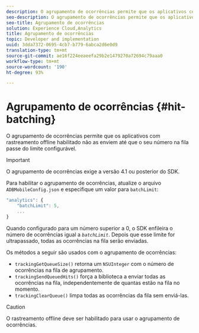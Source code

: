 ```yaml
---
description: O agrupamento de ocorrências permite que os aplicativos com rastreamento offline habilitado não as enviem até que o seu número na fila passe do limite configurável.
seo-description: O agrupamento de ocorrências permite que os aplicativos com rastreamento offline habilitado não as enviem até que o seu número na fila passe do limite configurável.
seo-title: Agrupamento de ocorrências
solution: Experience Cloud,Analytics
title: Agrupamento de ocorrências
topic: Developer and implementation
uuid: 3dda7372-0695-4cb7-b779-6abca2d6e0d9
translation-type: tm+mt
source-git-commit: ae16f224eeaeefa29b2e1479270a72694c79aaa0
workflow-type: tm+mt
source-wordcount: '190'
ht-degree: 93%

---
```



# Agrupamento de ocorrências {#hit-batching}

O agrupamento de ocorrências permite que os aplicativos com rastreamento offline habilitado não as enviem até que o seu número na fila passe do limite configurável.

>[!IMPORTANT]
>
>O agrupamento de ocorrências exige a versão 4.1 ou posterior do SDK.

Para habilitar o agrupamento de ocorrências, atualize o arquivo `ADBMobileConfig.json` e especifique um valor para `batchLimit`:

```js
"analytics": {
    "batchLimit": 5,
    ...
}
```

Quando configurado para um número superior a 0, o SDK enfileira o número de ocorrências igual a *`batchLimit`*. Depois que esse limite for ultrapassado, todas as ocorrências na fila serão enviadas.

Os métodos a seguir são usados com o agrupamento de ocorrências:

* `trackingGetQueueSize()` retorna um `NSUInteger` com o número de ocorrências na fila de agrupamento.
* `trackingSendQueuedHits()` força a biblioteca a enviar todas as ocorrências na fila, independentemente de quantas estão na fila no momento.
* `trackingClearQueue()` limpa todas as ocorrências da fila sem enviá-las.

>[!CAUTION]
>
>O rastreamento offline deve ser habilitado para usar o agrupamento de ocorrências.

